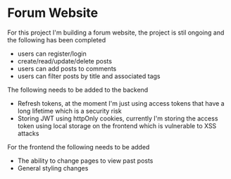 # Forum Website
For this project I'm building a forum website, the project is stil ongoing and the following has been completed
* users can register/login
* create/read/update/delete posts
* users can add posts to comments
* users can filter posts by title and associated tags

The following needs to be added to the backend
* Refresh tokens, at the moment I'm just using access tokens that have a long lifetime which is a security risk
* Storing JWT using httpOnly cookies, currently I'm storing the access token using local storage on the frontend which is vulnerable to XSS attacks  

For the frontend the following needs to be added
* The ability to change pages to view past posts
* General styling changes